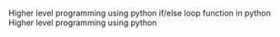 Higher level programming using python
if/else loop function in python
Higher level programming using python

